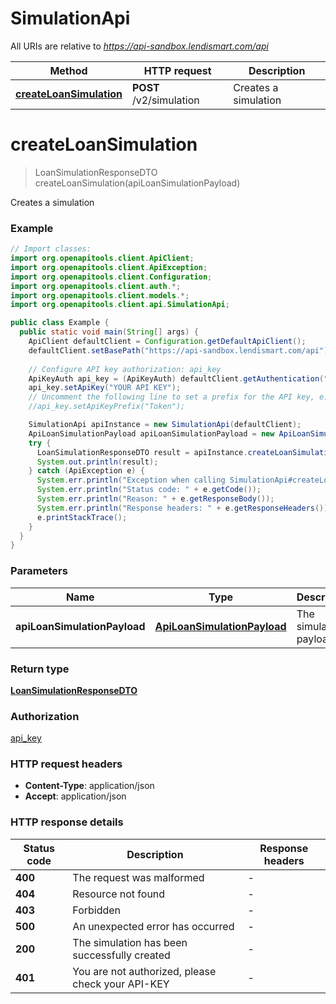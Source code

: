 # SimulationApi

All URIs are relative to *https://api-sandbox.lendismart.com/api*

| Method | HTTP request | Description |
|------------- | ------------- | -------------|
| [**createLoanSimulation**](SimulationApi.md#createLoanSimulation) | **POST** /v2/simulation | Creates a simulation |


<a id="createLoanSimulation"></a>
# **createLoanSimulation**
> LoanSimulationResponseDTO createLoanSimulation(apiLoanSimulationPayload)

Creates a simulation

### Example
```java
// Import classes:
import org.openapitools.client.ApiClient;
import org.openapitools.client.ApiException;
import org.openapitools.client.Configuration;
import org.openapitools.client.auth.*;
import org.openapitools.client.models.*;
import org.openapitools.client.api.SimulationApi;

public class Example {
  public static void main(String[] args) {
    ApiClient defaultClient = Configuration.getDefaultApiClient();
    defaultClient.setBasePath("https://api-sandbox.lendismart.com/api");
    
    // Configure API key authorization: api_key
    ApiKeyAuth api_key = (ApiKeyAuth) defaultClient.getAuthentication("api_key");
    api_key.setApiKey("YOUR API KEY");
    // Uncomment the following line to set a prefix for the API key, e.g. "Token" (defaults to null)
    //api_key.setApiKeyPrefix("Token");

    SimulationApi apiInstance = new SimulationApi(defaultClient);
    ApiLoanSimulationPayload apiLoanSimulationPayload = new ApiLoanSimulationPayload(); // ApiLoanSimulationPayload | The simulation payload
    try {
      LoanSimulationResponseDTO result = apiInstance.createLoanSimulation(apiLoanSimulationPayload);
      System.out.println(result);
    } catch (ApiException e) {
      System.err.println("Exception when calling SimulationApi#createLoanSimulation");
      System.err.println("Status code: " + e.getCode());
      System.err.println("Reason: " + e.getResponseBody());
      System.err.println("Response headers: " + e.getResponseHeaders());
      e.printStackTrace();
    }
  }
}
```

### Parameters

| Name | Type | Description  | Notes |
|------------- | ------------- | ------------- | -------------|
| **apiLoanSimulationPayload** | [**ApiLoanSimulationPayload**](ApiLoanSimulationPayload.md)| The simulation payload | |

### Return type

[**LoanSimulationResponseDTO**](LoanSimulationResponseDTO.md)

### Authorization

[api_key](../README.md#api_key)

### HTTP request headers

 - **Content-Type**: application/json
 - **Accept**: application/json

### HTTP response details
| Status code | Description | Response headers |
|-------------|-------------|------------------|
| **400** | The request was malformed |  -  |
| **404** | Resource not found |  -  |
| **403** | Forbidden |  -  |
| **500** | An unexpected error has occurred |  -  |
| **200** | The simulation has been successfully created |  -  |
| **401** | You are not authorized, please check your API-KEY |  -  |

